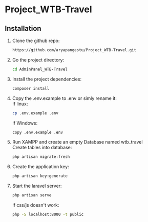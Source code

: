 # Project_WTB-Travel

## Installation

1. Clone the github repo:

    ```bash
    https://github.com/aryapangestu/Project_WTB-Travel.git
    ```
2. Go the project directory:

    ```bash
    cd AdminPanel_WTB-Travel
    ```
3. Install the project dependencies:
    ```bash
    composer install
    ```
4. Copy the .env.example to .env or simly rename it:
   </br>If linux:
   ```bash
   cp .env.example .env
   ```
   If Windows:
    ```bash
    copy .env.example .env
    ```
5. Run XAMPP and create an empty Database named wtb_travel
   </br>Create tables into database:
    ```bash
    php artisan migrate:fresh
    ```
7. Create the application key:
    ```bash
    php artisan key:generate
    ```
7. Start the laravel server:
    ```bash
    php artisan serve
    ```
   If css/js doesn't work:
    ```bash
    php -S localhost:8000 -t public
    ```
